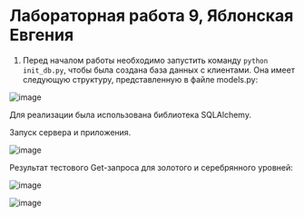 # Лабораторная работа 9, Яблонская Евгения

1. Перед началом работы необходимо запустить команду ```python init_db.py```, чтобы была создана база данных с клиентами. Она имеет следующую структуру, представленную в файле models.py:

![image](https://github.com/user-attachments/assets/213cb434-ef7a-4443-ad73-d6321541cda6)

Для реализации была использована библиотека SQLAlchemy.

Запуск сервера и приложения.

![image](https://github.com/user-attachments/assets/dafdf1bf-b46f-4315-90a2-5512fb3d8f34)

Результат тестового Get-запроса для золотого и серебрянного уровней:

![image](https://github.com/user-attachments/assets/216c7cb4-61bf-47c1-8efb-a8719d97b8bc)

![image](https://github.com/user-attachments/assets/a9a2401b-bc9e-4340-bfa3-f115c2f8e6b2)

